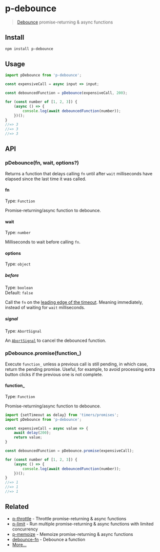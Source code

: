 # p-debounce

> [Debounce](https://css-tricks.com/debouncing-throttling-explained-examples/) promise-returning & async functions

## Install

```sh
npm install p-debounce
```

## Usage

```js
import pDebounce from 'p-debounce';

const expensiveCall = async input => input;

const debouncedFunction = pDebounce(expensiveCall, 200);

for (const number of [1, 2, 3]) {
	(async () => {
		console.log(await debouncedFunction(number));
	})();
}
//=> 3
//=> 3
//=> 3
```

## API

### pDebounce(fn, wait, options?)

Returns a function that delays calling `fn` until after `wait` milliseconds have elapsed since the last time it was called.

#### fn

Type: `Function`

Promise-returning/async function to debounce.

#### wait

Type: `number`

Milliseconds to wait before calling `fn`.

#### options

Type: `object`

##### before

Type: `boolean`\
Default: `false`

Call the `fn` on the [leading edge of the timeout](https://css-tricks.com/debouncing-throttling-explained-examples/#article-header-id-1). Meaning immediately, instead of waiting for `wait` milliseconds.

##### signal

Type: `AbortSignal`

An [`AbortSignal`](https://developer.mozilla.org/en-US/docs/Web/API/AbortSignal) to cancel the debounced function.

### pDebounce.promise(function_)

Execute `function_` unless a previous call is still pending, in which case, return the pending promise. Useful, for example, to avoid processing extra button clicks if the previous one is not complete.

#### function_

Type: `Function`

Promise-returning/async function to debounce.

```js
import {setTimeout as delay} from 'timers/promises';
import pDebounce from 'p-debounce';

const expensiveCall = async value => {
	await delay(200);
	return value;
}

const debouncedFunction = pDebounce.promise(expensiveCall);

for (const number of [1, 2, 3]) {
	(async () => {
		console.log(await debouncedFunction(number));
	})();
}
//=> 1
//=> 1
//=> 1
```

## Related

- [p-throttle](https://github.com/sindresorhus/p-throttle) - Throttle promise-returning & async functions
- [p-limit](https://github.com/sindresorhus/p-limit) - Run multiple promise-returning & async functions with limited concurrency
- [p-memoize](https://github.com/sindresorhus/p-memoize) - Memoize promise-returning & async functions
- [debounce-fn](https://github.com/sindresorhus/debounce-fn) - Debounce a function
- [More…](https://github.com/sindresorhus/promise-fun)
